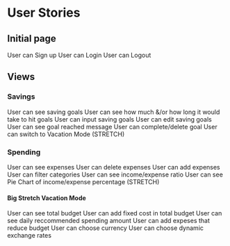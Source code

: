# User Stories

## Initial page
User can Sign up
User can Login
User can Logout

## Views

### Savings
User can see saving goals
User can see how much &/or how long it would take to hit goals
User can input saving goals
User can edit saving goals
User can see goal reached message
User can complete/delete goal
User can switch to Vacation Mode (STRETCH)

### Spending
User can see expenses
User can delete expenses
User can add expenses
User can filter categories
User can see income/expense ratio
User can see Pie Chart of income/expense percentage (STRETCH)

#### Big Stretch Vacation Mode
User can see total budget
User can add fixed cost in total budget
User can see daily reccommended spending amount
User can add expeses that reduce budget
User can choose currency
User can choose dynamic exchange rates
